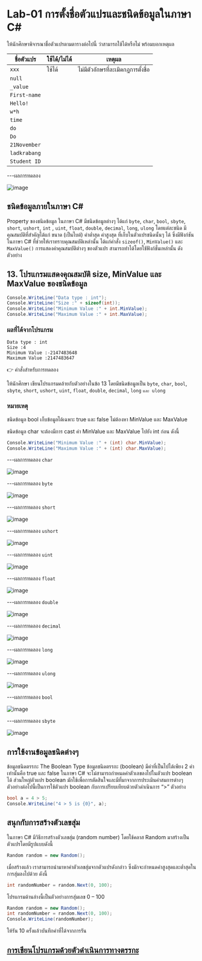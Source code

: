 # Lab-01 การตั้งชื่อตัวแปรและชนิดข้อมูลในภาษา C\#


 ให้นักศึกษาพิจารณาชื่อตัวแปรตามตารางต่อไปนี้ ว่าสามารถใช้ได้หรือไม่ พร้อมบอกเหตุผล

| ชื่อตัวแปร | ใช้ได้/ไม่ได้ | เหตุผล|
|--|--|--|
| `xxx`     | ใช้ได้ | ไม่มีตัวอักษรที่ละเมิดกฎการตั้งชื่อ |
| `null` | | |
| `_value` | | |
| `First-name`| | |
| `Hello!` | | |
| `w*h` | | |
| `time` | | |
| `do` | | |
| `Do` | | |
| `21November`| | |
| `ladkrabang`| | |
| `Student ID`| | |


---ผลการทดลอง

![image](https://github.com/CHAIYAPRUK/OOP2565-Week-02/assets/115066395/74bc10c8-50d1-4fdf-83d3-54e0105cce2f)



## ชนิดข้อมูลภายในภาษา C\#

Property ของชนิดข้อมูล ในภาษา C# มีชนิดข้อมูลต่างๆ ได้แก่ `byte`, `char`, `bool`, `sbyte`, `short`, `ushort`, `int` , `uint`, `float`, `double`, `decimal`, `long`, `ulong` โดยแต่ละชนิด มีคุณสมบัติที่สำคัญได้แก่ ขนาด (เป็นไบต์) ค่าต่ำสุด ค่าสูงสุด ที่เก็บในตัวแปรชนิดนั้นๆ ได้ ซึ่งมีฟังก์ชันในภาษา C# ที่ช่วยให้เราทราบคุณสมบัติเหล่านั้น ได้แก่คำสั่ง `sizeof()`, `MinValue()` และ `MaxValue()` การแสดงค่าคุณสมบัติต่างๆ ของตัวแปร สามารถทำได้โดยใช้ฟังก์ชั่นเหล่านั้น ดังตัวอย่าง

## 13. โปรแกรมแสดงคุณสมบัติ size, MinValue และ MaxValue ของชนิดข้อมูล

```csharp
Console.WriteLine("Data type : int");
Console.WriteLine("Size :" + sizeof(int));
Console.WriteLine("Minimum Value :" + int.MinValue);
Console.WriteLine("Maximum Value :" + int.MaxValue);
```

### ผลที่ได้จากโปรแกรม

```text
Data type : int
Size :4
Minimum Value :-2147483648
Maximum Value :2147483647
```

👉 คำสั่งสำหรับการทดลอง  

ให้นักศึกษา เขียนโปรแกรมคล้ายกับตัวอย่างในข้อ 13 โดยมีชนิดข้อมูลเป็น `byte`, `char`, `bool`, `sbyte`, `short`, `ushort`, `uint`, `float`, `double`, `decimal`, `long` `และ ulong`  

### หมายเหตุ

ชนิดข้อมูล bool เก็บข้อมูลได้เฉพาะ true และ false ไม่ต้องหา MinValue และ MaxValue

ชนิดข้อมูล char จะต้องมีการ cast ค่า MinValue และ MaxValue ไปยัง int ก่อน ดังนี้

```csharp
Console.WriteLine("Minimum Value :" + (int) char.MinValue);
Console.WriteLine("Maximum Value :" + (int) char.MaxValue);
```
---ผลการทดลอง `char`

![image](https://github.com/CHAIYAPRUK/OOP2565-Week-02/assets/115066395/b2077b25-0036-448a-9261-63996d3599c7)


---ผลการทดลอง `byte`

![image](https://github.com/CHAIYAPRUK/OOP2565-Week-02/assets/115066395/3d699ca1-7506-4a15-b287-c7020c93e4d4)

---ผลการทดลอง `short`

![image](https://github.com/CHAIYAPRUK/OOP2565-Week-02/assets/115066395/7afd002f-ddac-48a4-99f3-a15ba6593a04)


---ผลการทดลอง `ushort`

![image](https://github.com/CHAIYAPRUK/OOP2565-Week-02/assets/115066395/8dece55a-f1f3-4ea0-a37d-057f3a7e67c7)

 

---ผลการทดลอง `uint`

![image](https://github.com/CHAIYAPRUK/OOP2565-Week-02/assets/115066395/ba79b1b8-679b-4d8f-91fb-b45a969e1219)

 

---ผลการทดลอง `float`

![image](https://github.com/CHAIYAPRUK/OOP2565-Week-02/assets/115066395/0e706d01-d512-4bf8-80f4-5de6eaf930f2)


---ผลการทดลอง `double`

![image](https://github.com/CHAIYAPRUK/OOP2565-Week-02/assets/115066395/6afb67bd-8582-4b4e-95d1-f7f9fcb8654b)

---ผลการทดลอง `decimal`

![image](https://github.com/CHAIYAPRUK/OOP2565-Week-02/assets/115066395/78ee6079-3022-4adb-b271-5659f0b7dbfd)

---ผลการทดลอง `long`

![image](https://github.com/CHAIYAPRUK/OOP2565-Week-02/assets/115066395/0a15ba58-8076-4f08-b701-0f2c3a786cd3)


---ผลการทดลอง `ulong`

![image](https://github.com/CHAIYAPRUK/OOP2565-Week-02/assets/115066395/43496e21-6a29-43b8-b3a8-90cd539fd7e6)


---ผลการทดลอง `bool`

![image](https://github.com/CHAIYAPRUK/OOP2565-Week-02/assets/115066395/7f59fd4a-2d9e-4513-8aca-4fe7e1dfdf52)

---ผลการทดลอง `sbyte`

![image](https://github.com/CHAIYAPRUK/OOP2565-Week-02/assets/115066395/a2f71dde-1c6b-43dc-823f-7846163d2564)


## การใช้งานข้อมูลชนิดต่างๆ

ข้อมูลชนิดตรรกะ The Boolean Type
ข้อมูลชนิดตรรกะ (boolean) มีค่าที่เป็นไปได้เพียง 2 ค่าเท่านั้นคือ true และ false ในภาษา C# จะไม่สามารถกำหนดค่าตัวเลขลงไปในตัวแปร boolean ได้ ส่วนใหญ่ตัวแปร boolean มักใช้เพื่อการตัดสินใจและมีที่มาจากการประเมินค่าสมการต่างๆ ตัวอย่างต่อไปนี้เป็นการใช้ตัวแปร boolean กับการเปรียบเทียบด้วยตัวดำเนินการ “>”
ตัวอย่าง

```csharp
bool a = 4 > 5;
Console.WriteLine("4 > 5 is {0}", a);
```

## สนุกกับการสร้างตัวเลขสุ่ม

ในภาษา C# มีวิธีการสร้างตัวเลขสุ่ม (random number) โดยใช้คลาส Random มาสร้างเป็นตัวแปรโดยมีรูปแบบดังนี้

```csharp
Random random = new Random();
```

เมื่อสร้างแล้ว เราสามารถนำมาหาค่าตัวเลขสุ่มจากตัวแปรดังกล่าว ซึ่งมักจะกำหนดค่าสูงสุดและต่ำสุดในการสุ่มลงไปด้วย ดังนี้

```csharp
int randomNumber = random.Next(0, 100);
```

โปรแกรมด้านล่างนี้เป็นตัวอย่างการสุ่มเลข 0 – 100

```csharp
Random random = new Random();
int randomNumber = random.Next(0, 100);
Console.WriteLine(randomNumber);
```
 
ให้รัน 10 ครั้งแล้วบันทึกค่าที่ได้จากการรัน

## [การเขียนโปรแกรมด้วยตัวดำเนินการทางตรรกะ](./Lab-01-part-14.md)
